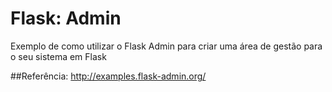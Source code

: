 # Flask: Admin
Exemplo de como utilizar o Flask Admin para criar uma área de gestão para o seu sistema em Flask

##Referência:
http://examples.flask-admin.org/
